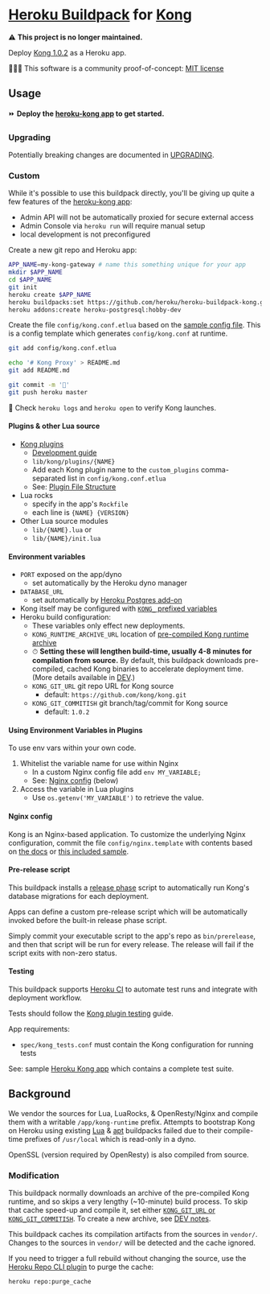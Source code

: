 [Heroku Buildpack](https://devcenter.heroku.com/articles/buildpacks) for [Kong](https://getkong.org/about/)
=========================

⚠️  **This project is no longer maintained.**

Deploy [Kong 1.0.2](https://konghq.com) as a Heroku app.

🔬👩‍💻 This software is a community proof-of-concept: [MIT license](LICENSE)

Usage
-----

⏩ **Deploy the [heroku-kong app](https://github.com/heroku/heroku-kong) to get started.**

### Upgrading

Potentially breaking changes are documented in [UPGRADING](UPGRADING.md).

### Custom

While it's possible to use this buildpack directly, you'll be giving up quite a few features of the [heroku-kong app](https://github.com/heroku/heroku-kong):

* Admin API will not be automatically proxied for secure external access
* Admin Console via `heroku run` will require manual setup
* local development is not preconfigured

Create a new git repo and Heroku app:

```bash
APP_NAME=my-kong-gateway # name this something unique for your app
mkdir $APP_NAME
cd $APP_NAME
git init
heroku create $APP_NAME
heroku buildpacks:set https://github.com/heroku/heroku-buildpack-kong.git
heroku addons:create heroku-postgresql:hobby-dev
```

Create the file `config/kong.conf.etlua` based on the [sample config file](config/kong.conf.etlua.sample). This is a config template which generates `config/kong.conf` at runtime.

```bash
git add config/kong.conf.etlua

echo '# Kong Proxy' > README.md
git add README.md

git commit -m '🐒'
git push heroku master
```

🚀 Check `heroku logs` and `heroku open` to verify Kong launches.

#### Plugins & other Lua source

  * [Kong plugins](https://docs.konghq.com/hub/)
    * [Development guide](https://docs.konghq.com/1.0.x/plugin-development/)
    * `lib/kong/plugins/{NAME}`
    * Add each Kong plugin name to the `custom_plugins` comma-separated list in `config/kong.conf.etlua`
    * See: [Plugin File Structure](https://docs.konghq.com/1.0.x/plugin-development/file-structure/)
  * Lua rocks
    * specify in the app's `Rockfile`
    * each line is `{NAME} {VERSION}`
  * Other Lua source modules
    * `lib/{NAME}.lua` or
    * `lib/{NAME}/init.lua`

#### Environment variables

  * `PORT` exposed on the app/dyno
    * set automatically by the Heroku dyno manager
  * `DATABASE_URL`
    * set automatically by [Heroku Postgres add-on](https://elements.heroku.com/addons/heroku-postgresql)
  * Kong itself may be configured with [`KONG_` prefixed variables](https://docs.konghq.com/1.0.x/configuration/#environment-variables)
  * Heroku build configuration:
    * These variables only effect new deployments.
    * `KONG_RUNTIME_ARCHIVE_URL` location of [pre-compiled Kong runtime archive](DEV.md#pre-compiled-runtime-archive)
    * ⏱ **Setting these will lengthen build-time, usually 4-8 minutes for compilation from source.** By default, this buildpack downloads pre-compiled, cached Kong binaries to accelerate deployment time. (More details available in [DEV](DEV.md).)
    * `KONG_GIT_URL` git repo URL for Kong source
      * default: `https://github.com/kong/kong.git`
    * `KONG_GIT_COMMITISH` git branch/tag/commit for Kong source
      * default: `1.0.2`


#### Using Environment Variables in Plugins

To use env vars within your own code.

  1. Whitelist the variable name for use within Nginx
     * In a custom Nginx config file add `env MY_VARIABLE;`
     * See: [Nginx config](#user-content-nginx-config) (below)
  2. Access the variable in Lua plugins
     * Use `os.getenv('MY_VARIABLE')` to retrieve the value.


#### Nginx config

Kong is an Nginx-based application. To customize the underlying Nginx configuration, commit the file `config/nginx.template` with contents based on [the docs](https://docs.konghq.com/1.0.x/configuration/#custom-nginx-templates) or [this included sample](config/nginx.template.sample).

#### Pre-release script

This buildpack installs a [release phase](https://devcenter.heroku.com/articles/release-phase) script to automatically run Kong's database migrations for each deployment.

Apps can define a custom pre-release script which will be automatically invoked before the built-in release phase script.

Simply commit your executable script to the app's repo as `bin/prerelease`, and then that script will be run for every release. The release will fail if the script exits with non-zero status.

#### Testing

This buildpack supports [Heroku CI](https://devcenter.heroku.com/articles/heroku-ci) to automate test runs and integrate with deployment workflow.

Tests should follow the [Kong plugin testing](https://docs.konghq.com/1.0.x/plugin-development/tests/) guide.

App requirements:

  * `spec/kong_tests.conf` must contain the Kong configuration for running tests

See: sample [Heroku Kong app](https://github.com/heroku/heroku-kong) which contains a complete test suite.

Background
----------
We vendor the sources for Lua, LuaRocks, & OpenResty/Nginx and compile them with a writable `/app/kong-runtime` prefix. Attempts to bootstrap Kong on Heroku using existing [Lua](https://github.com/leafo/heroku-buildpack-lua) & [apt](https://github.com/heroku/heroku-buildpack-apt) buildpacks failed due to their compile-time prefixes of `/usr/local` which is read-only in a dyno.

OpenSSL (version required by OpenResty) is also compiled from source.

### Modification

This buildpack normally downloads an archive of the pre-compiled Kong runtime, and so skips a very lengthy (~10-minute) build process. To skip that cache speed-up and compile it, set either [`KONG_GIT_URL` or `KONG_GIT_COMMITISH`](#user-content-environment-variables). To create a new archive, see [DEV notes](DEV.md#pre-compiled-runtime-archive).

This buildpack caches its compilation artifacts from the sources in `vendor/`. Changes to the sources in `vendor/` will be detected and the cache ignored.

If you need to trigger a full rebuild without changing the source, use the [Heroku Repo CLI plugin](https://github.com/heroku/heroku-repo) to purge the cache:

```bash
heroku repo:purge_cache
```
